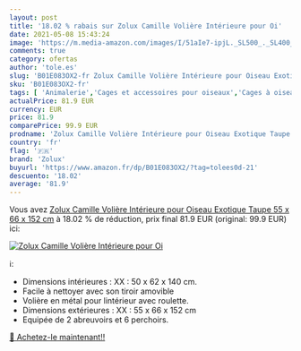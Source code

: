 ```yaml
---
layout: post
title: '18.02 % rabais sur Zolux Camille Volière Intérieure pour Oi'
date: 2021-05-08 15:43:24
image: 'https://m.media-amazon.com/images/I/51aIe7-ipjL._SL500_._SL400_.jpg'
comments: true
category: ofertas
author: 'tole.es'
slug: 'B01E083OX2-fr Zolux Camille Volière Intérieure pour Oiseau Exotique...'
sku: 'B01E083OX2-fr'
tags: [ 'Animalerie','Cages et accessoires pour oiseaux','Cages à oiseaux','Oiseaux','zolux', ]
actualPrice: 81.9 EUR
currency: EUR
price: 81.9
comparePrice: 99.9 EUR
prodname: 'Zolux Camille Volière Intérieure pour Oiseau Exotique Taupe 55 x 66 x 152 cm'
country: 'fr'
flag: '🇫🇷'
brand: 'Zolux'
buyurl: 'https://www.amazon.fr/dp/B01E083OX2/?tag=tolees0d-21'
descuento: '18.02'
average: '81.9'
---
```


Vous avez [Zolux Camille Volière Intérieure pour Oiseau Exotique Taupe 55 x 66 x 152 cm](https://www.amazon.fr/dp/B01E083OX2/?tag=tolees0d-21)  à  18.02 % de réduction, prix final  81.9 EUR (original: 99.9 EUR) ici:

[![Zolux Camille Volière Intérieure pour Oi](https://m.media-amazon.com/images/I/51aIe7-ipjL._SL500_._SL400_.jpg)](https://www.amazon.fr/dp/B01E083OX2/?tag=tolees0d-21)

ℹ️:

- Dimensions intérieures : XX : 50 x 62 x 140 cm.
- Facile à nettoyer avec son tiroir amovible
- Volière en métal pour lintérieur avec roulette.
- Dimensions extérieures : XX : 55 x 66 x 152 cm
- Equipée de 2 abreuvoirs et 6 perchoirs.

[🛒 Achetez-le maintenant!!](https://www.amazon.fr/dp/B01E083OX2/?tag=tolees0d-21)
